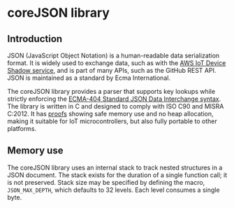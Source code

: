 # coreJSON library<a name="freertos-lib-corejson"></a>

## Introduction<a name="freertos-corejson-introduction"></a>

JSON \(JavaScript Object Notation\) is a human\-readable data serialization format\. It is widely used to exchange data, such as with the [AWS IoT Device Shadow service](https://docs.aws.amazon.com/iot/latest/developerguide/iot-device-shadows.html), and is part of many APIs, such as the GitHub REST API\. JSON is maintained as a standard by Ecma International\.

The coreJSON library provides a parser that supports key lookups while strictly enforcing the [ECMA\-404 Standard JSON Data Interchange syntax](http://www.ecma-international.org/publications/files/ECMA-ST/ECMA-404.pdf)\. The library is written in C and designed to comply with ISO C90 and MISRA C:2012\. It has [proofs](https://www.cprover.org/cbmc/) showing safe memory use and no heap allocation, making it suitable for IoT microcontrollers, but also fully portable to other platforms\.

## Memory use<a name="freertos-corejson-memory"></a>

The coreJSON library uses an internal stack to track nested structures in a JSON document\. The stack exists for the duration of a single function call; it is not preserved\. Stack size may be specified by defining the macro, `JSON_MAX_DEPTH`, which defaults to 32 levels\. Each level consumes a single byte\.